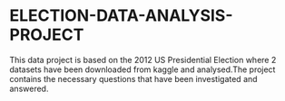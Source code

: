 # ELECTION-DATA-ANALYSIS-PROJECT
This data project is based on the 2012 US Presidential Election where 2 datasets have been downloaded from kaggle and analysed.The project contains the necessary questions that have been investigated and answered.
